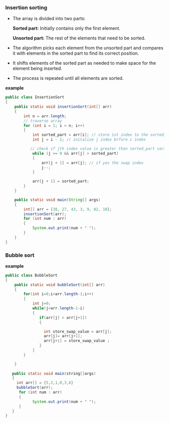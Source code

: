### Insertion sorting
- The array is divided into two parts:
  
   **Sorted part:** Initially contains only the first element.
  
   **Unsorted part:** The rest of the elements that need to be sorted.
  
- The algorithm picks each element from the unsorted part and compares it with elements in the sorted part to find its correct position.
- It shifts elements of the sorted part as needed to make space for the element being inserted.
- The process is repeated until all elements are sorted.

**example**
```java
public class InsertionSort
{
    public static void insertionSort(int[] arr)
    {
        int n = arr.length;
        // traverse array
        for (int i = 1; i < n; i++)
        {
            int sorted_part = arr[i]; // store 1st index to the sorted_part variable
            int j = i - 1; // initalize j index brfore i index

           // check if jth index value is greater than sorted_part variable
            while (j >= 0 && arr[j] > sorted_part)
            { 
                arr[j + 1] = arr[j]; // if yes the swap index 
                j--; 
            }

            arr[j + 1] = sorted_part;
        }
    }

    public static void main(String[] args)
    {
        int[] arr = {38, 27, 43, 3, 9, 82, 10}; 
        insertionSort(arr); 
        for (int num : arr)
        { 
            System.out.print(num + " "); 
        }
    }
}
```
### Bubble sort
**example**
```java
public class BubbleSort
{
    public static void bubbleSort(int[] arr)
    {
        for(int i=0;i<arr.length-1;i++)
        {
            int j=0;
            while(j<arr.length-1-i)
            {
               if(arr[j] > arr[j+1])
               {

                 int store_swap_value = arr[j];
                 arr[j]= arr[j+1];
                 arr[j+1] = store_swap_value ;
               }
            }
        } 

    }
 
   public static void main(string[]args)
   {
     int arr[] = {5,2,1,0,3,6}
     bubbleSort(arr);
      for (int num : arr)
      {
            System.out.print(num + " ");
      }
   }
}
